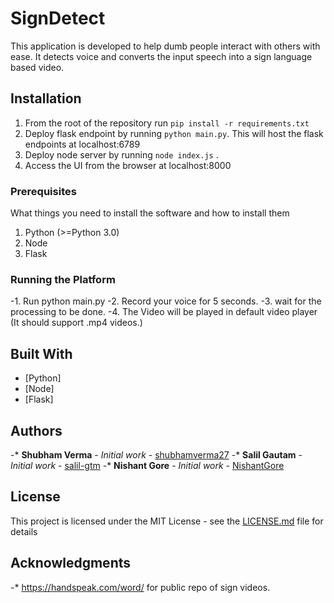 # SignDetect

This application is developed to help dumb people interact with others with ease.
It detects voice and converts the input speech into a sign language based video.

## Installation

1. From the root of the repository run `pip install -r requirements.txt`
2. Deploy flask endpoint by running  `python main.py`. This will host the flask endpoints at localhost:6789
3. Deploy node server by running `node index.js` .
4. Access the UI from the browser at localhost:8000

### Prerequisites

What things you need to install the software and how to install them
1. Python (>=Python 3.0)
2. Node
3. Flask


### Running the Platform

 
-1. Run python main.py
-2. Record your voice for 5 seconds.
-3. wait for the processing to be done.
-4. The Video will be played in default video player (It should support .mp4 videos.)


## Built With
* [Python]
* [Node]
* [Flask]


## Authors
 
-* **Shubham Verma** - *Initial work* - [shubhamverma27](https://github.com/shubhamverma27)
-* **Salil Gautam** - *Initial work* - [salil-gtm](https://github.com/salil-gtm)
-* **Nishant Gore** - *Initial work* - [NishantGore](https://github.com/nishantgore)


## License

This project is licensed under the MIT License - see the [LICENSE.md](LICENSE.md) file for details

 ## Acknowledgments
 
-* https://handspeak.com/word/ for public repo of sign videos.
